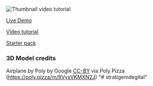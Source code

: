 ![Thumbnail video tutorial](https://user-images.githubusercontent.com/6551176/233513056-525d827e-e8fa-4b57-901a-b05175505a55.jpg)

[Live Demo](https://r3f-wawatmos-final.vercel.app/)

[Video tutorial](https://youtu.be/8r8rzp8t2aM)

[Starter pack](https://github.com/wass08/r3f-wawatmos-starter)

### 3D Model credits

Airplane by Poly by Google [CC-BY](https://creativecommons.org/licenses/by/3.0/) via Poly Pizza (https://poly.pizza/m/8VysVKMXN2J)
"# stratigemdegital" 
